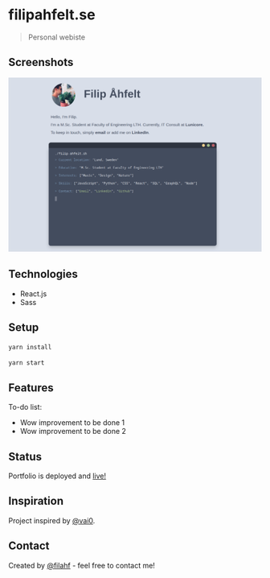 # filipahfelt.se
> Personal webiste

## Screenshots
![Example screenshot](Screenshot.png)

## Technologies
* React.js
* Sass

## Setup
`yarn install`

`yarn start`

## Features
To-do list:
* Wow improvement to be done 1
* Wow improvement to be done 2

## Status
Portfolio is deployed and [live!](https://www.filipahfelt.se/)

## Inspiration
Project inspired by [@vai0](https://github.com/vai0/portfolio).

## Contact
Created by [@filahf](https://www.filipahfelt.se/) - feel free to contact me!
